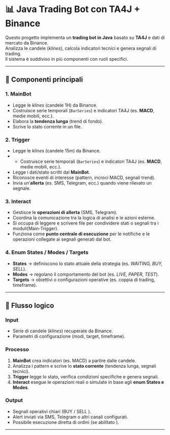  # 📊 Java Trading Bot con TA4J + Binance

Questo progetto implementa un **trading bot in Java** basato su **TA4J** e dati di mercato da Binance.  
Analizza le candele (*klines*), calcola indicatori tecnici e genera segnali di trading.  
Il sistema è suddiviso in più componenti con ruoli specifici.

---

## 🔄 Componenti principali

### 1. **MainBot**
- Legge le *klines* (candele 1H) da Binance.  
- Costruisce serie temporali (`BarSeries`) e indicatori TA4J (es. **MACD**, medie mobili, ecc.).  
- Elabora la **tendenza lunga** (trend di fondo).  
- Scrive lo stato corrente in un file.  

### 2. **Trigger**
- Legge le *klines* (candele 15m) da Binance.
- - Costruisce serie temporali (`BarSeries`) e indicatori TA4J (es. **MACD**, medie mobili, ecc.).  
- Legge i dati/stato scritti dal **MainBot**.  
- Riconosce eventi di interesse (pattern, incroci MACD, segnali trend).  
- Invia un’**allerta** (es. SMS, Telegram, ecc.) quando viene rilevato un segnale.  

### 3. **Interact**
- Gestisce le **operazioni di allerta** (SMS, Telegram).  
- Coordina la comunicazione tra la logica di analisi e le azioni esterne.  
- Si occupa di leggere e scrivere file per condividere stati o segnali tra i moduli(Main-Trigger).
- Funziona come **punto centrale di esecuzione** per le notifiche e le operazioni collegate ai segnali generati dal bot.


### 4. **Enum States / Modes / Targets**
- **States** → definiscono lo stato attuale della strategia (es. *WAITING, BUY, SELL*).  
- **Modes** → regolano il comportamento del bot (es. *LIVE, PAPER, TEST*).  
- **Targets** → obiettivi o configurazioni operative (es. coppia di trading, timeframe).  

---

## 🔄 Flusso logico

### Input
- Serie di candele (*klines*) recuperate da Binance.  
- Parametri di configurazione (modi, target, timeframe).  

### Processo
1. **MainBot** crea indicatori (es. MACD) a partire dalle candele.  
2. Analizza i pattern e scrive lo **stato corrente** (tendenza lunga, segnali tecnici).  
3. **Trigger** legge lo stato, verifica condizioni specifiche e genera segnali.  
4. **Interact** esegue le operazioni reali o simulate in base agli **enum States e Modes**.  

### Output
- Segnali operativi chiari (BUY / SELL ).  
- Alert inviati via SMS, Telegram o altri canali configurati.  
- Possibile esecuzione diretta di ordini (se abilitato ).  

---


